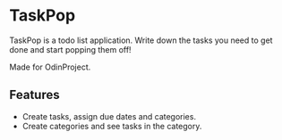 # TaskPop

TaskPop is a todo list application. Write down the tasks you need to get done and start popping them off!

Made for OdinProject.

## Features

- Create tasks, assign due dates and categories.
- Create categories and see tasks in the category.
